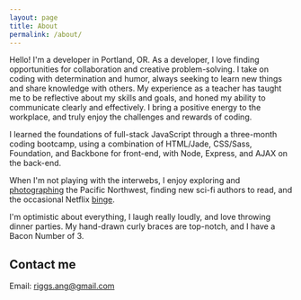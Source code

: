 ```yaml
---
layout: page
title: About
permalink: /about/
---
```

<div class='add-pad'> 

<p>Hello! I'm a developer in Portland, OR. As a developer, I love finding opportunities for collaboration and creative problem-solving. I take on coding with determination and humor, always seeking to learn new things and share knowledge with others. My experience as a teacher has taught me to be reflective about my skills and goals, and honed my ability to communicate clearly and effectively. I bring a positive energy to the workplace, and truly enjoy the challenges and rewards of coding.</p>

<p>I learned the foundations of full-stack JavaScript through a three-month coding bootcamp, using a combination of HTML/Jade, CSS/Sass, Foundation, and Backbone for front-end, with Node, Express, and AJAX on the back-end.</p>

<p>When I'm not playing with the interwebs, I enjoy exploring and <a class='res-link' href="https://angelariggs.exposure.co/" target="_blank">photographing</a> the Pacific Northwest, finding new sci-fi authors to read, and the occasional Netflix <a class='res-link' href="https://en.wikipedia.org/wiki/Battlestar_Galactica_(2004_TV_series)" target="_blank">binge</a>.</p>

<p>I'm optimistic about everything, I laugh really loudly, and love throwing dinner parties. My hand-drawn curly braces are top-notch, and I have a Bacon Number of 3.</p>

<h2 class='about-sec-title'>Contact me</h2>

<p>Email: <a class='res-link' href='riggs.ang@gmail.com'>riggs.ang@gmail.com</a></p>

</div>